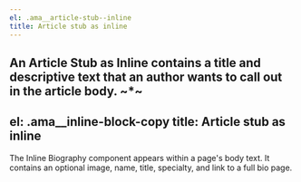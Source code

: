 ```yaml
---
el: .ama__article-stub--inline
title: Article stub as inline
---
```

An Article Stub as Inline contains a title and descriptive text that an author wants to call out in the article body.
~*~
---
el: .ama__inline-block-copy
title: Article stub as inline
---
The Inline Biography component appears within a page's body text. It contains an optional image, name, title, specialty, and link to a full bio page.

